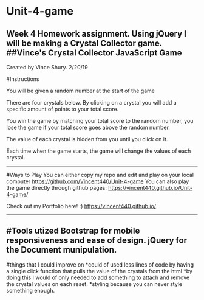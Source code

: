 # Unit-4-game
Week 4 Homework assignment.
Using jQuery I will be making a Crystal Collector game.
##Vince's Crystal Collector JavaScript Game
-----------------------------------------------------------------------------
Created by Vince Shury. 2/20/19

#Instructions

You will be given a random number at the start of the game

There are four crystals below. By clicking on a crystal you will add a specific amount of points to your total score.

You win the game by matching your total score to the random number,
you lose the game if your total score goes above the random number.

The value of each crystal is hidden from you until you click on it.

Each time when the game starts, the game will change the values of each crystal.

------------------------------------------------------------
#Ways to Play
You can either copy my repo and edit and play on your local computer
https://github.com/Vincent440/Unit-4-game
You can also play the game directly through github pages:
https://vincent440.github.io/Unit-4-game/

Check out my Portfolio here! :)
https://vincent440.github.io/


------------------------------------------------------------
#Tools utized
Bootstrap for mobile responsiveness and ease of design. 
jQuery for the Document munipulation. 
---------------------------------------------------------------
#things that I could improve on
*could of used less lines of code by having a single click function that pulls the value of the crystals from the html
*by doing this I would of only needed to add something to attach and remove the crystal values on each reset.
*styling because you can never style something enough. 

